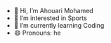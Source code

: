 - 👋 Hi, I’m Ahouari Mohamed
- 👀 I’m interested in Sports
- 🌱 I’m currently learning Coding
- 😄 Pronouns: he
